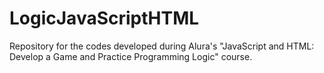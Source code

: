 # LogicJavaScriptHTML
Repository for the codes developed during Alura's "JavaScript and HTML: Develop a Game and Practice Programming Logic" course.
